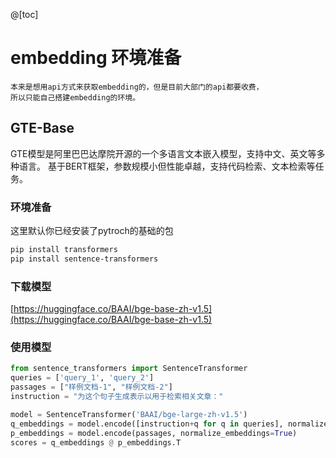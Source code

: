 @[toc]


# embedding 环境准备

    本来是想用api方式来获取embedding的，但是目前大部门的api都要收费，
    所以只能自己搭建embedding的环境。

## GTE-Base

GTE模型是阿里巴巴达摩院开源的一个多语言文本嵌入模型，支持中文、英文等多种语言。
基于BERT框架，参数规模小但性能卓越，支持代码检索、文本检索等任务。


### 环境准备

这里默认你已经安装了pytroch的基础的包


```bash
pip install transformers
pip install sentence-transformers
```

### 下载模型
[https://huggingface.co/BAAI/bge-base-zh-v1.5](https://huggingface.co/BAAI/bge-base-zh-v1.5)

### 使用模型

```python
from sentence_transformers import SentenceTransformer
queries = ['query_1', 'query_2']
passages = ["样例文档-1", "样例文档-2"]
instruction = "为这个句子生成表示以用于检索相关文章："

model = SentenceTransformer('BAAI/bge-large-zh-v1.5')
q_embeddings = model.encode([instruction+q for q in queries], normalize_embeddings=True)
p_embeddings = model.encode(passages, normalize_embeddings=True)
scores = q_embeddings @ p_embeddings.T

```

